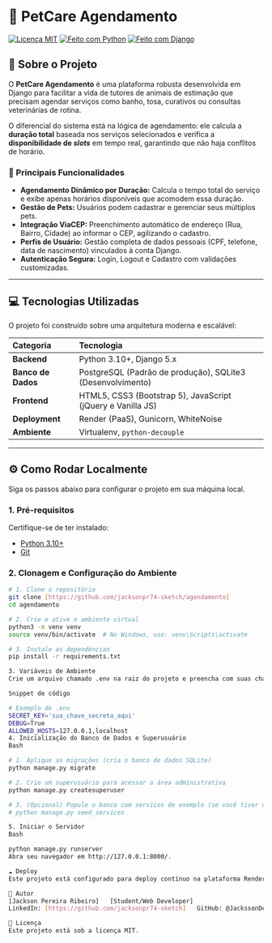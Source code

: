 # 🐾 PetCare Agendamento

[![Licença MIT](https://img.shields.io/badge/License-MIT-green.svg)](https://opensource.org/licenses/MIT)
[![Feito com Python](https://img.shields.io/badge/Python-3.10%2B-blue)](https://www.python.org/)
[![Feito com Django](https://img.shields.io/badge/Django-5.0.x-092E20.svg)](https://www.djangoproject.com/)

## 📄 Sobre o Projeto

O **PetCare Agendamento** é uma plataforma robusta desenvolvida em Django para facilitar a vida de tutores de animais de estimação que precisam agendar serviços como banho, tosa, curativos ou consultas veterinárias de rotina.

O diferencial do sistema está na lógica de agendamento: ele calcula a **duração total** baseada nos serviços selecionados e verifica a **disponibilidade de *slots*** em tempo real, garantindo que não haja conflitos de horário.

### 🔑 Principais Funcionalidades

* **Agendamento Dinâmico por Duração:** Calcula o tempo total do serviço e exibe apenas horários disponíveis que acomodem essa duração.
* **Gestão de Pets:** Usuários podem cadastrar e gerenciar seus múltiplos pets.
* **Integração ViaCEP:** Preenchimento automático de endereço (Rua, Bairro, Cidade) ao informar o CEP, agilizando o cadastro.
* **Perfis de Usuário:** Gestão completa de dados pessoais (CPF, telefone, data de nascimento) vinculados à conta Django.
* **Autenticação Segura:** Login, Logout e Cadastro com validações customizadas.

---

## 💻 Tecnologias Utilizadas

O projeto foi construído sobre uma arquitetura moderna e escalável:

| Categoria | Tecnologia |
| :--- | :--- |
| **Backend** | Python 3.10+, Django 5.x |
| **Banco de Dados** | PostgreSQL (Padrão de produção), SQLite3 (Desenvolvimento) |
| **Frontend** | HTML5, CSS3 (Bootstrap 5), JavaScript (jQuery e Vanilla JS) |
| **Deployment** | Render (PaaS), Gunicorn, WhiteNoise |
| **Ambiente** | Virtualenv, `python-decouple` |

---

## ⚙️ Como Rodar Localmente

Siga os passos abaixo para configurar o projeto em sua máquina local.

### 1. Pré-requisitos

Certifique-se de ter instalado:
* [Python 3.10+](https://www.python.org/downloads/)
* [Git](https://git-scm.com/downloads)

### 2. Clonagem e Configuração do Ambiente

```bash
# 1. Clone o repositório
git clone [https://github.com/jacksonpr74-sketch/agendamento]
cd agendamento

# 2. Crie e ative o ambiente virtual
python3 -m venv venv
source venv/bin/activate  # No Windows, use: venv\Scripts\activate

# 3. Instale as dependências
pip install -r requirements.txt

3. Variáveis de Ambiente
Crie um arquivo chamado .env na raiz do projeto e preencha com suas chaves (você pode copiar as chaves do .env.example):

Snippet de código

# Exemplo de .env
SECRET_KEY='sua_chave_secreta_aqui'
DEBUG=True
ALLOWED_HOSTS=127.0.0.1,localhost
4. Inicialização do Banco de Dados e Superusuário
Bash

# 1. Aplique as migrações (cria o banco de dados SQLite)
python manage.py migrate

# 2. Crie um superusuário para acessar a área administrativa
python manage.py createsuperuser

# 3. (Opcional) Popule o banco com serviços de exemplo (se você tiver um comando 'seed')
# python manage.py seed_services

5. Iniciar o Servidor
Bash

python manage.py runserver
Abra seu navegador em http://127.0.0.1:8000/.

☁️ Deploy
Este projeto está configurado para deploy contínuo na plataforma Render, utilizando PostgreSQL como banco de dados de produção. Os arquivos Procfile, apt-packages e o settings.py foram preparados para este ambiente.

🤝 Autor
[Jackson Pereira Ribeiro]	[Student/Web Developer]
LinkedIn: [https://github.com/jacksonpr74-sketch]	GitHub: @JackssonDev

📄 Licença
Este projeto está sob a licença MIT.
